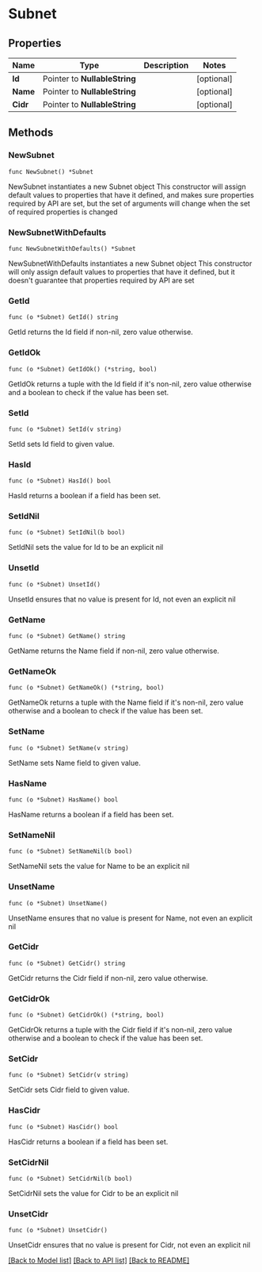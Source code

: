 # Subnet

## Properties

Name | Type | Description | Notes
------------ | ------------- | ------------- | -------------
**Id** | Pointer to **NullableString** |  | [optional] 
**Name** | Pointer to **NullableString** |  | [optional] 
**Cidr** | Pointer to **NullableString** |  | [optional] 

## Methods

### NewSubnet

`func NewSubnet() *Subnet`

NewSubnet instantiates a new Subnet object
This constructor will assign default values to properties that have it defined,
and makes sure properties required by API are set, but the set of arguments
will change when the set of required properties is changed

### NewSubnetWithDefaults

`func NewSubnetWithDefaults() *Subnet`

NewSubnetWithDefaults instantiates a new Subnet object
This constructor will only assign default values to properties that have it defined,
but it doesn't guarantee that properties required by API are set

### GetId

`func (o *Subnet) GetId() string`

GetId returns the Id field if non-nil, zero value otherwise.

### GetIdOk

`func (o *Subnet) GetIdOk() (*string, bool)`

GetIdOk returns a tuple with the Id field if it's non-nil, zero value otherwise
and a boolean to check if the value has been set.

### SetId

`func (o *Subnet) SetId(v string)`

SetId sets Id field to given value.

### HasId

`func (o *Subnet) HasId() bool`

HasId returns a boolean if a field has been set.

### SetIdNil

`func (o *Subnet) SetIdNil(b bool)`

 SetIdNil sets the value for Id to be an explicit nil

### UnsetId
`func (o *Subnet) UnsetId()`

UnsetId ensures that no value is present for Id, not even an explicit nil
### GetName

`func (o *Subnet) GetName() string`

GetName returns the Name field if non-nil, zero value otherwise.

### GetNameOk

`func (o *Subnet) GetNameOk() (*string, bool)`

GetNameOk returns a tuple with the Name field if it's non-nil, zero value otherwise
and a boolean to check if the value has been set.

### SetName

`func (o *Subnet) SetName(v string)`

SetName sets Name field to given value.

### HasName

`func (o *Subnet) HasName() bool`

HasName returns a boolean if a field has been set.

### SetNameNil

`func (o *Subnet) SetNameNil(b bool)`

 SetNameNil sets the value for Name to be an explicit nil

### UnsetName
`func (o *Subnet) UnsetName()`

UnsetName ensures that no value is present for Name, not even an explicit nil
### GetCidr

`func (o *Subnet) GetCidr() string`

GetCidr returns the Cidr field if non-nil, zero value otherwise.

### GetCidrOk

`func (o *Subnet) GetCidrOk() (*string, bool)`

GetCidrOk returns a tuple with the Cidr field if it's non-nil, zero value otherwise
and a boolean to check if the value has been set.

### SetCidr

`func (o *Subnet) SetCidr(v string)`

SetCidr sets Cidr field to given value.

### HasCidr

`func (o *Subnet) HasCidr() bool`

HasCidr returns a boolean if a field has been set.

### SetCidrNil

`func (o *Subnet) SetCidrNil(b bool)`

 SetCidrNil sets the value for Cidr to be an explicit nil

### UnsetCidr
`func (o *Subnet) UnsetCidr()`

UnsetCidr ensures that no value is present for Cidr, not even an explicit nil

[[Back to Model list]](../README.md#documentation-for-models) [[Back to API list]](../README.md#documentation-for-api-endpoints) [[Back to README]](../README.md)


